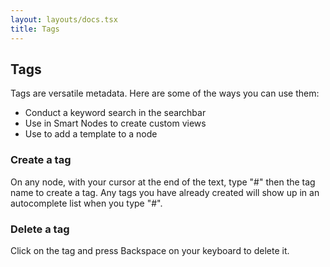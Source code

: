 ```yaml
---
layout: layouts/docs.tsx
title: Tags
---
```

## Tags

Tags are versatile metadata. Here are some of the ways you can use them:

* Conduct a keyword search in the searchbar
* Use in Smart Nodes to create custom views
* Use to add a template to a node

### Create a tag
On any node, with your cursor at the end of the text, type "#" then the tag name to create a tag. Any tags you have already created will show up in an autocomplete list when you type "#".

### Delete a tag
Click on the tag and press Backspace on your keyboard to delete it.